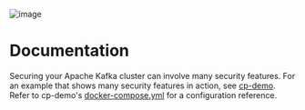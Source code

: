 ![image](../images/confluent-logo-300-2.png)
  
# Documentation

Securing your Apache Kafka cluster can involve many security features.
For an example that shows many security features in action, see [cp-demo](https://docs.confluent.io/platform/current/tutorials/cp-demo/docs/index.html?utm_source=github&utm_medium=demo&utm_campaign=ch.examples_type.community_content.cp-all-in-one).
Refer to cp-demo's [docker-compose.yml](https://github.com/confluentinc/cp-demo/blob/latest/docker-compose.yml) for a configuration reference.
